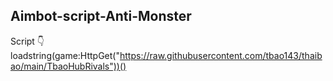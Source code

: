 ## Aimbot-script-Anti-Monster 
Script 👇
loadstring(game:HttpGet("https://raw.githubusercontent.com/tbao143/thaibao/main/TbaoHubRivals"))()
